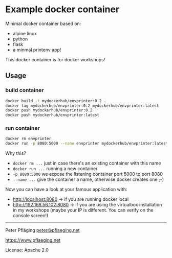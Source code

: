 # Example docker container

Minimal docker container based on:

- alpine linux
- python
- flask
- a minmal printenv app!

This docker container is for docker workshops!

## Usage

### build container

```sh
docker build -t mydockerhub/envprinter:0.2 .
docker tag mydockerhub/envprinter:0.2 mydockerhub/envprinter:latest
docker push mydockerhub/envprinter:0.2 
docker push mydockerhub/envprinter:latest
```

### run container

```sh
docker rm envprinter
docker run -p 8080:5000 --name envprinter mydockerhub/envprinter:latest
```
Why this?

- ```docker rm ...``` just in case there's an existing container with this name
- ```docker run ...``` running a new container
- ```-p 8080:5000``` we expose the listening container port 5000 to port 8080
- ```--name ...``` give the container a name, otherwise docker creates one ;-)

Now you can have a look at your famous application with:

- <http://localhost:8080> -> if you are running docker local
- <http://192.168.56.102:8080> -> if you are using the virtualbox installation in my workshops (maybe your IP is different. You can verify on the console screen!)


---

Peter Pfläging <peter@pflaeging.net>

<https://www.pflaeging.net>

License: Apache 2.0 

